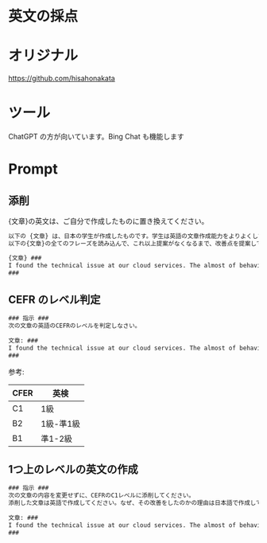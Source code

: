 # 英文の採点

# オリジナル
https://github.com/hisahonakata


# ツール

ChatGPT の方が向いています。Bing Chat も機能します

# Prompt


## 添削

{文章}の英文は、ご自分で作成したものに置き換えてください。


```cmd
以下の {文章} は、日本の学生が作成したものです。学生は英語の文章作成能力をよりよくして、自分の意図を英語で相手に伝えられるようになりたいと思っています。
以下の{文章}の全てのフレーズを読み込んで、これ以上提案がなくなるまで、改善点を提案してください。改善した文章は英語で作成してください。なぜ、その改善をしたのかの理由は日本語で作成してください。

{文章} ###
I found the technical issue at our cloud services. The almost of behavior of issue looks like come from storage layer. I guess disk io is near peak. How can I check this?
###
```

## CEFR のレベル判定

```cmd
### 指示 ###
次の文章の英語のCEFRのレベルを判定しなさい。
 
文章: ###
I found the technical issue at our cloud services. The almost of behavior of issue looks like come from storage layer. I guess disk io is near peak. How can I check this?
###
```

参考:

| CFER | 英検 |
| --- | --- |
| C1 | 1級 |
| B2 | 1級-準1級 |
| B1 | 準1-2級 |

## 1つ上のレベルの英文の作成

```cmd
### 指示 ###
次の文章の内容を変更せずに、CEFRのC1レベルに添削してください。
添削した文章は英語で作成してください。なぜ、その改善をしたのかの理由は日本語で作成してください。
 
文章: ###
I found the technical issue at our cloud services. The almost of behavior of issue looks like come from storage layer. I guess disk io is near peak. How can I check this?
###
```